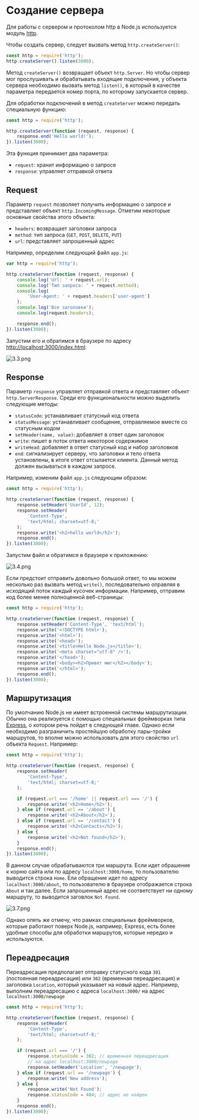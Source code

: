 # Создание сервера

Для работы с сервером и протоколом http в Node.js используется модуль [http](../../api/http.md).

Чтобы создать сервер, следует вызвать метод `http.createServer()`:

```js
const http = require('http');
http.createServer().listen(3000);
```

Метод `createServer()` возвращает объект `http.Server`. Но чтобы сервер мог прослушивать и обрабатывать входящие подключения, у объекта сервера необходимо вызвать метод `listen()`, в который в качестве параметра передается номер порта, по которому запускается сервер.

Для обработки подключений в метод `createServer` можно передать специальную функцию:

```js
const http = require('http');

http.createServer(function (request, response) {
    response.end('Hello world!');
}).listen(3000);
```

Эта функция принимает два параметра:

-   `request`: хранит информацию о запросе
-   `response`: управляет отправкой ответа

## Request

Параметр `request` позволяет получить информацию о запросе и представляет объект `http.IncomingMessage`. Отметим некоторые основные свойства этого объекта:

-   `headers`: возвращает заголовки запроса
-   `method`: тип запроса (`GET`, `POST`, `DELETE`, `PUT`)
-   `url`: представляет запрошенный адрес

Например, определим следующий файл `app.js`:

```js
var http = require('http');

http.createServer(function (request, response) {
    console.log('Url: ' + request.url);
    console.log('Тип запроса: ' + request.method);
    console.log(
        'User-Agent: ' + request.headers['user-agent']
    );
    console.log('Все заголовки');
    console.log(request.headers);

    response.end();
}).listen(3000);
```

Запустим его и обратимся в браузере по адресу [http://localhost:3000/index.html](http://localhost:3000/index.html):

![3.3.png](3.3.png)

## Response

Параметр `response` управляет отправкой ответа и представляет объект `http.ServerResponse`. Среди его функциональности можно выделить следующие методы:

-   `statusCode`: устанавливает статусный код ответа
-   `statusMessage`: устанавливает сообщение, отправляемое вместе со статусным кодом
-   `setHeader(name, value)`: добавляет в ответ один заголовок
-   `write`: пишет в поток ответа некоторое содержимое
-   `writeHead`: добавляет в ответ статусный код и набор заголовков
-   `end`: сигнализирует серверу, что заголовки и тело ответа установлены, в итоге ответ отсылается клиента. Данный метод должен вызываться в каждом запросе.

Например, изменим файл `app.js` следующим образом:

```js
const http = require('http');

http.createServer(function (request, response) {
    response.setHeader('UserId', 12);
    response.setHeader(
        'Content-Type',
        'text/html; charset=utf-8;'
    );
    response.write('<h2>hello world</h2>');
    response.end();
}).listen(3000);
```

Запустим файл и обратимся в браузере к приложению:

![3.4.png](3.4.png)

Если предстоит отправить довольно большой ответ, то мы можем несколько раз вызвать метод `write()`, последовательно оправляя в исходящий поток каждый кусочек информации. Например, отправим код более менее полноценной веб-страницы:

```js
const http = require('http');

http.createServer(function (request, response) {
    response.setHeader('Content-Type', 'text/html');
    response.write('<!DOCTYPE html>');
    response.write('<html>');
    response.write('<head>');
    response.write('<title>Hello Node.js</title>');
    response.write('<meta charset="utf-8" />');
    response.write('</head>');
    response.write('<body><h2>Привет миг</h2></body>');
    response.write('</html>');
    response.end();
}).listen(3000);
```

## Маршрутизация

По умолчанию Node.js не имеет встроенной системы маршрутизации. Обычно она реализуется с помощью специальных фреймворках типа [Express](../../frameworks/express.4/index.md), о котором речь пойдет в следующей главе. Однако если необходимо разграничить простейшую обработку пары-тройки маршрутов, то вполне можно использовать для этого свойство `url` объекта `Request`. Например:

```js
const http = require('http');

http.createServer(function (request, response) {
    response.setHeader(
        'Content-Type',
        'text/html; charset=utf-8;'
    );

    if (request.url === '/home' || request.url === '/') {
        response.write('<h2>Home</h2>');
    } else if (request.url == '/about') {
        response.write('<h2>About</h2>');
    } else if (request.url == '/contact') {
        response.write('<h2>Contacts</h2>');
    } else {
        response.write('<h2>Not found</h2>');
    }
    response.end();
}).listen(3000);
```

В данном случае обрабатываются три маршрута. Если идет обрашение к корню сайта или по адресу `localhost:3000/home`, то пользователю выводится строка `Home`. Ели обращение идет по адресу `localhost:3000/about`, то пользователю в браузере отображается строка `About` и так далее. Если запрошенный адрес не соответствует ни одному маршруту, то выводится заговлок `Not Found`.

![3.7.png](3.7.png)

Однако опять же отмечу, что рамках специальных фреймворков, которые работают поверх Node.js, например, Express, есть более удобные способы для обработки маршрутов, которые нередко и используются.

## Переадресация

Переадресация предполагает отправку статусного кода `301` (постоянная переадресация) или `302` (временная переадресация) и заголовка `Location`, который указывает на новый адрес. Например, выполним переадресацию с адреса `localhost:3000/` на адрес `localhost:3000/newpage`

```js
const http = require('http');

http.createServer(function (request, response) {
    response.setHeader(
        'Content-Type',
        'text/html; charset=utf-8;'
    );

    if (request.url === '/') {
        response.statusCode = 302; // временная переадресация
        // на адрес localhost:3000/newpage
        response.setHeader('Location', '/newpage');
    } else if (request.url == '/newpage') {
        response.write('New address');
    } else {
        response.write('Not Found');
        response.statusCode = 404; // адрес не найден
    }
    response.end();
}).listen(3000);
```
